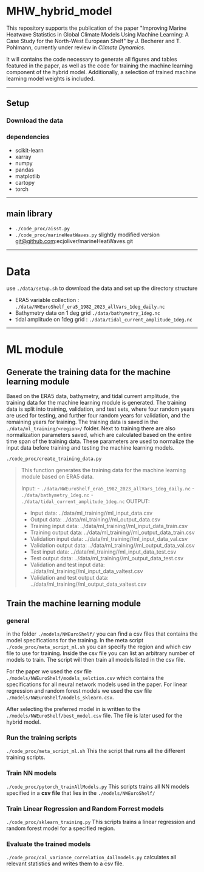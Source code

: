# MHW_hybrid_model

This repository supports the publication of the paper "Improving Marine Heatwave Statistics in Global Climate Models Using Machine Learning: A Case Study for the North-West European Shelf" by J. Becherer and T. Pohlmann, currently under review in *Climate Dynamics*.

It will contains the code necessary to generate all figures and tables featured in the paper, as well as the code for training the machine learning component of the hybrid model. Additionally, a selection of trained machine learning model weights is included.

---
## Setup

### Download the data

### dependencies
- scikit-learn
- xarray
- numpy
- pandas
- matplotlib
- cartopy
- torch

---
## main library
- `./code_proc/aisst.py`
-  `./code_proc/marineHeatWaves.py` slightly modified version git@github.com:ecjoliver/marineHeatWaves.git


---
# Data

use `./data/setup.sh` to download the data and set up the directory structure

- ERA5 variable collection : `./data/NWEuroShelf_era5_1982_2023_allVars_1deg_daily.nc`
- Bathymetry data on 1 deg grid `./data/bathymetry_1deg.nc`
- tidal amplitude on 1deg grid : `./data/tidal_current_amplitude_1deg.nc`

--- 
# ML module

## Generate the training data for the machine learning module
Based on the ERA5 data, bathymetry, and tidal current amplitude, the training data for the machine learning module is generated. The training data is split into training, validation, and test sets, where four random years are used for testing, and further four random years for validation, and the remaining years for training. The training data is saved in the `./data/ml_training/<region>/` folder.
Next to training there are also normalization parameters saved, which are calculated based on the entire time span of the training data. These parameters are used to normalize the input data before training and testing the machine learning models.


`./code_proc/create_training_data.py`
>   This function generates the training data for the machine learning module based on ERA5 data.
>
>   Input: 
>     - `./data/NWEuroShelf_era5_1982_2023_allVars_1deg_daily.nc`
>     - `./data/bathymetry_1deg.nc`
>     - `./data/tidal_current_amplitude_1deg.nc`
>    OUTPUT:
>    - Input data: ../data/ml_training/<region>/ml_input_data.csv
>    - Output data: ../data/ml_training/<region>/ml_output_data.csv
>    - Training input data: ../data/ml_training/<region>/ml_input_data_train.csv
>    - Training output data: ../data/ml_training/<region>/ml_output_data_train.csv
>    - Validation input data: ../data/ml_training/<region>/ml_input_data_val.csv
>    - Validation output data: ../data/ml_training/<region>/ml_output_data_val.csv
>    - Test input data: ../data/ml_training/<region>/ml_input_data_test.csv
>    - Test output data: ../data/ml_training/<region>/ml_output_data_test.csv
>    - Validation and test input data: ../data/ml_training/<region>/ml_input_data_valtest.csv
>    - Validation and test output data: ../data/ml_training/<region>/ml_output_data_valtest.csv

## Train the machine learning module
### general
in the folder `./models/NWEuroShelf/` you can find a csv files that contains the model specifications for the training.  In the meta script `./code_proc/meta_script_ml.sh` you can specify the region and which  csv file to use for training. Inside the csv file you can list an arbitrary number of models to train. The script will then train all models listed in the csv file.

For the paper we used the csv file `./models/NWEuroShelf/models_selction.csv` which contains the specifications for all neural network models used in the paper. 
For linear regression and random forest models we used the csv file `./models/NWEuroShelf/models_sklearn.csv`.

After selecting the preferred model in is written to the `./models/NWEuroShelf/best_model.csv` file. 
The file is later used for the hybrid model.

### Run the training scripts
`./code_proc/meta_script_ml.sh`
This the script that runs all the different training scripts.

### Train NN models
`./code_proc/pytorch_trainAllModels.py`
This scripts trains all NN models specified in a **csv file** that lies in the `./models/NWEuroShelf/`


### Train Linear Regression and Random Forrest models
`./code_proc/sklearn_training.py`
This scripts trains a linear regression and random forest model for a specified region.

### Evaluate the trained models
`./code_proc/cal_variance_correlation_4allmodels.py`
calculates all relevant statistics and writes them to a csv file.




